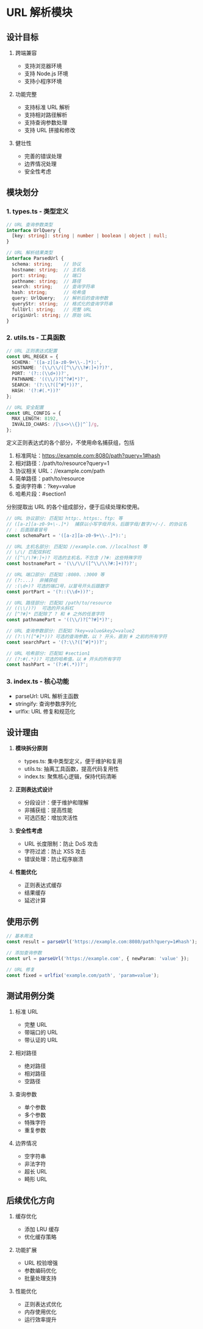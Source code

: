 # URL 解析模块

## 设计目标

1. 跨端兼容
   - 支持浏览器环境
   - 支持 Node.js 环境
   - 支持小程序环境

2. 功能完整
   - 支持标准 URL 解析
   - 支持相对路径解析
   - 支持查询参数处理
   - 支持 URL 拼接和修改

3. 健壮性
   - 完善的错误处理
   - 边界情况处理
   - 安全性考虑

## 模块划分

### 1. types.ts - 类型定义
```typescript
// URL 查询参数类型
interface UrlQuery {
  [key: string]: string | number | boolean | object | null;
}

// URL 解析结果类型
interface ParsedUrl {
  schema: string;    // 协议
  hostname: string;  // 主机名
  port: string;      // 端口
  pathname: string;  // 路径
  search: string;    // 查询字符串
  hash: string;      // 哈希值
  query: UrlQuery;   // 解析后的查询参数
  queryStr: string;  // 格式化的查询字符串
  fullUrl: string;   // 完整 URL
  originUrl: string; // 原始 URL
}
```

### 2. utils.ts - 工具函数
```typescript
// URL 正则表达式配置
const URL_REGEX = {
  SCHEMA: '([a-z][a-z0-9+\\-.]*):',
  HOSTNAME: '(\\/\\/([^\\/\\?#:]+)?)?',
  PORT: '(?::(\\d+))?',
  PATHNAME: '((\\/)?[^?#]*)?',
  SEARCH: '(?:\\?([^#]*))?',
  HASH: '(?:#(.*))?'
};

// URL 安全配置
const URL_CONFIG = {
  MAX_LENGTH: 8192,
  INVALID_CHARS: /[\s<>\\{}|^`]/g,
};
```

定义正则表达式的各个部分，不使用命名捕获组，包括

1. 标准网址：https://example.com:8080/path?query=1#hash
2. 相对路径：/path/to/resource?query=1
3. 协议相关 URL：//example.com/path
4. 简单路径：path/to/resource
5. 查询字符串：?key=value
6. 哈希片段：#section1

分别提取出 URL 的各个组成部分，便于后续处理和使用。


```js
// URL 协议部分: 匹配如 http:、https:、ftp: 等
// ([a-z][a-z0-9+\-.]*)  捕获以小写字母开头，后跟字母/数字/+/-/. 的协议名
// : 后面跟着冒号
const schemaPart = '([a-z][a-z0-9+\\-.]*):';

// URL 主机名部分: 匹配如 //example.com、//localhost 等
// \/\/ 匹配双斜杠
// ([^\/\?#:]+)? 可选的主机名，不包含 /?#: 这些特殊字符
const hostnamePart = '(\\/\\/([^\\/\\?#:]+)?)?';

// URL 端口部分: 匹配如 :8080、:3000 等
// (?:...)  非捕获组
// :(\d+)? 可选的端口号，以冒号开头后跟数字
const portPart = '(?::(\\d+))?';

// URL 路径部分: 匹配如 /path/to/resource
// ((\\/)?)  可选的开头斜杠
// [^?#]* 匹配除了 ? 和 # 之外的任意字符
const pathnamePart = '((\\/)?[^?#]*)?';

// URL 查询参数部分: 匹配如 ?key=value&key2=value2
// (?:\?([^#]*))? 可选的查询参数，以 ? 开头，直到 # 之前的所有字符
const searchPart = '(?:\\?([^#]*))?';

// URL 哈希部分: 匹配如 #section1
// (?:#(.*))? 可选的哈希值，以 # 开头的所有字符
const hashPart = '(?:#(.*))?';
```

### 3. index.ts - 核心功能
- parseUrl: URL 解析主函数
- stringify: 查询参数序列化
- urlfix: URL 修复和规范化

## 设计理由

1. **模块拆分原则**
   - types.ts: 集中类型定义，便于维护和复用
   - utils.ts: 抽离工具函数，提高代码复用性
   - index.ts: 聚焦核心逻辑，保持代码清晰

2. **正则表达式设计**
   - 分段设计：便于维护和理解
   - 非捕获组：提高性能
   - 可选匹配：增加灵活性

3. **安全性考虑**
   - URL 长度限制：防止 DoS 攻击
   - 字符过滤：防止 XSS 攻击
   - 错误处理：防止程序崩溃

4. **性能优化**
   - 正则表达式缓存
   - 结果缓存
   - 延迟计算

## 使用示例

```typescript
// 基本用法
const result = parseUrl('https://example.com:8080/path?query=1#hash');

// 添加查询参数
const url = parseUrl('https://example.com', { newParam: 'value' });

// URL 修复
const fixed = urlfix('example.com/path', 'param=value');
```

## 测试用例分类

1. 标准 URL
   - 完整 URL
   - 带端口的 URL
   - 带认证的 URL

2. 相对路径
   - 绝对路径
   - 相对路径
   - 空路径

3. 查询参数
   - 单个参数
   - 多个参数
   - 特殊字符
   - 重复参数

4. 边界情况
   - 空字符串
   - 非法字符
   - 超长 URL
   - 畸形 URL

## 后续优化方向

1. 缓存优化
   - 添加 LRU 缓存
   - 优化缓存策略

2. 功能扩展
   - URL 校验增强
   - 参数编码优化
   - 批量处理支持

3. 性能优化
   - 正则表达式优化
   - 内存使用优化
   - 运行效率提升

